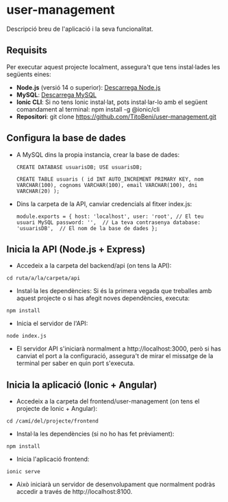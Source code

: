 # user-management

Descripció breu de l'aplicació i la seva funcionalitat.

## Requisits

Per executar aquest projecte localment, assegura't que tens instal·lades les següents eines:

- **Node.js** (versió 14 o superior): [Descarrega Node.js](https://nodejs.org/)
- **MySQL**: [Descarrega MySQL](https://dev.mysql.com/downloads/installer/)
- **Ionic CLI**: Si no tens Ionic instal·lat, pots instal·lar-lo amb el següent comandament al terminal: npm install -g @ionic/cli
- **Repositori**: git clone https://github.com/TitoBeni/user-management.git

## Configura la base de dades

- A MySQL dins la propia instancia, crear la base de dades:

  `CREATE DATABASE usuarisDB;
  USE usuarisDB;`

  `CREATE TABLE usuaris (
    id INT AUTO_INCREMENT PRIMARY KEY,
    nom VARCHAR(100),
    cognoms VARCHAR(100),
    email VARCHAR(100),
    dni VARCHAR(20)
  );`

- Dins la carpeta de la API, canviar credencials al fitxer index.js:

  `module.exports = {
    host: 'localhost',
    user: 'root', // El teu usuari MySQL
    password: '',  // La teva contrasenya
    database: 'usuarisDB',  // El nom de la base de dades
  };`

## Inicia la API (Node.js + Express)

- Accedeix a la carpeta del backend/api (on tens la API):

`cd ruta/a/la/carpeta/api`

- Instal·la les dependències: Si és la primera vegada que treballes amb aquest projecte o si has afegit noves dependències, executa:

`npm install`

- Inicia el servidor de l'API:

`node index.js`

- El servidor API s'iniciarà normalment a http://localhost:3000, però si has canviat el port a la configuració, assegura't de mirar el missatge de la terminal per saber en quin port s'executa.

## Inicia la aplicació (Ionic + Angular)

- Accedeix a la carpeta del frontend/user-management (on tens el projecte de Ionic + Angular):

`cd /camí/del/projecte/frontend`

- Instal·la les dependències (si no ho has fet prèviament):

`npm install`

- Inicia l'aplicació frontend:

`ionic serve`

- Això iniciarà un servidor de desenvolupament que normalment podràs accedir a través de http://localhost:8100.






